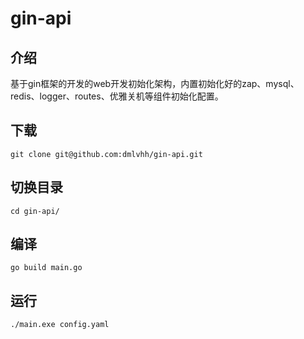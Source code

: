 # gin-api

## 介绍

基于gin框架的开发的web开发初始化架构，内置初始化好的zap、mysql、redis、logger、routes、优雅关机等组件初始化配置。

## 下载

`git clone git@github.com:dmlvhh/gin-api.git`

## 切换目录

`cd gin-api/`

## 编译

`go build main.go`

## 运行

`./main.exe config.yaml `
